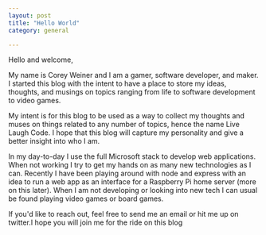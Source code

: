 ```yaml
---
layout: post
title: "Hello World"
category: general

---
```


Hello and welcome,

My name is Corey Weiner and I am a gamer, software developer, and maker.
I started this blog with the intent to have a place to store my ideas, thoughts,
and musings on topics ranging from life to software development to video games.

My intent is for this blog to be used as a way to collect my thoughts and muses on things
related to any number of topics, hence the name Live Laugh Code.
I hope that this blog will capture my personality and give a better insight into who I am.

In my day-to-day I use the full Microsoft stack to develop web applications. When not working
I try to get my hands on as many new technologies as I can. Recently I have been playing
around with node and express with an idea to run a web app as an interface for a
Raspberry Pi home server (more on this later). When I am not developing or looking into new
tech I can usual be found playing video games or board games.

If you'd like to reach out, feel free to send me an email or hit me up on twitter.I hope you will
join me for the ride on this blog